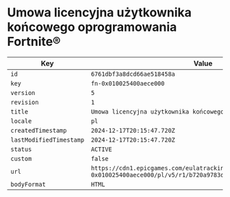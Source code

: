 # Umowa licencyjna użytkownika końcowego oprogramowania Fortnite®

| Key | Value |
| --- | ----- |
| `id` | `6761dbf3a8dcd66ae518458a` |
| `key` | `fn-0x010025400aece000` |
| `version` | `5` |
| `revision` | `1` |
| `title` | `Umowa licencyjna użytkownika końcowego oprogramowania Fortnite®` |
| `locale` | `pl` |
| `createdTimestamp` | `2024-12-17T20:15:47.720Z` |
| `lastModifiedTimestamp` | `2024-12-17T20:15:47.720Z` |
| `status` | `ACTIVE` |
| `custom` | `false` |
| `url` | `https://cdn1.epicgames.com/eulatracking-download/fn-0x010025400aece000/pl/v5/r1/b720a9783d2acd06c0cd857a9c8ad1b9.pdf` |
| `bodyFormat` | `HTML` |
